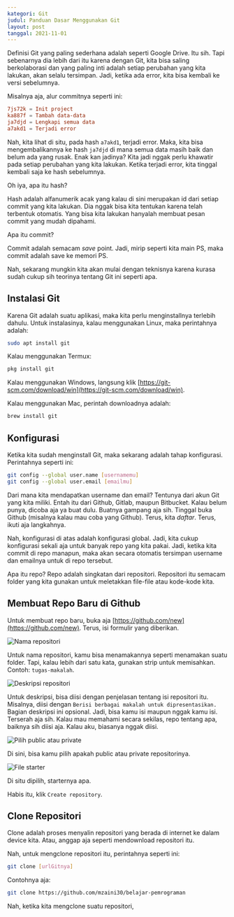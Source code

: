 ```yaml
---
kategori: Git
judul: Panduan Dasar Menggunakan Git
layout: post
tanggal: 2021-11-01
---
```


Definisi Git yang paling sederhana adalah seperti Google Drive. Itu sih. Tapi sebenarnya dia lebih dari itu karena dengan Git, kita bisa saling berkolaborasi dan yang paling inti adalah setiap perubahan yang kita lakukan, akan selalu tersimpan. Jadi, ketika ada error, kita bisa kembali ke versi sebelumnya.

Misalnya aja, alur commitnya seperti ini:

```toml
7js72k = Init project
ka887f = Tambah data-data
ja7djd = Lengkapi semua data
a7akd1 = Terjadi error
```

Nah, kita lihat di situ, pada hash `a7akd1`, terjadi error. Maka, kita bisa mengembalikannya ke hash `ja7djd` di mana semua data masih baik dan belum ada yang rusak. Enak kan jadinya? Kita jadi nggak perlu khawatir pada setiap perubahan yang kita lakukan. Ketika terjadi error, kita tinggal kembali saja ke hash sebelumnya.

Oh iya, apa itu hash?

Hash adalah alfanumerik acak yang kalau di sini merupakan id dari setiap commit yang kita lakukan. Dia nggak bisa kita tentukan karena telah terbentuk otomatis. Yang bisa kita lakukan hanyalah membuat pesan commit yang mudah dipahami.

Apa itu commit?

Commit adalah semacam _save_ point. Jadi, mirip seperti kita main PS, maka commit adalah save ke memori PS.

Nah, sekarang mungkin kita akan mulai dengan teknisnya karena kurasa sudah cukup sih teorinya tentang Git ini seperti apa.

## Instalasi Git

Karena Git adalah suatu aplikasi, maka kita perlu menginstallnya terlebih dahulu. Untuk instalasinya, kalau menggunakan Linux, maka perintahnya adalah:

```bash
sudo apt install git
```

Kalau menggunakan Termux:

```bash
pkg install git
```

Kalau menggunakan Windows, langsung klik [https://git-scm.com/download/win](https://git-scm.com/download/win).

Kalau menggunakan Mac, perintah downloadnya adalah:

```bash
brew install git
```

## Konfigurasi

Ketika kita sudah menginstall Git, maka sekarang adalah tahap konfigurasi. Perintahnya seperti ini:

```bash
git config --global user.name [usernamemu]
git config --global user.email [emailmu]
```

Dari mana kita mendapatkan username dan email? Tentunya dari akun Git yang kita miliki. Entah itu dari Github, Gitlab, maupun Bitbucket. Kalau belum punya, dicoba aja ya buat dulu. Buatnya gampang aja sih. Tinggal buka Github (misalnya kalau mau coba yang Github). Terus, kita _daftar_. Terus, ikuti aja langkahnya.

Nah, konfigurasi di atas adalah konfigurasi global. Jadi, kita cukup konfigurasi sekali aja untuk banyak repo yang kita pakai. Jadi, ketika kita commit di repo manapun, maka akan secara otomatis tersimpan username dan emailnya untuk di repo tersebut.

Apa itu repo? Repo adalah singkatan dari repositori. Repositori itu semacam folder yang kita gunakan untuk meletakkan file-file atau kode-kode kita.

## Membuat Repo Baru di Github

Untuk membuat repo baru, buka aja [https://github.com/new](https://github.com/new). Terus, isi formulir yang diberikan.

![Nama repositori](http://imgur.com/0A0Q2lhl.png)

Untuk nama repositori, kamu bisa menamakannya seperti menamakan suatu folder. Tapi, kalau lebih dari satu kata, gunakan strip untuk memisahkan. Contoh: `tugas-makalah`.

![Deskripsi repositori](http://imgur.com/ltyzycql.png)

Untuk deskripsi, bisa diisi dengan penjelasan tentang isi repositori itu. Misalnya, diisi dengan `Berisi berbagai makalah untuk dipresentasikan.` Bagian deskripsi ini opsional. Jadi, bisa kamu isi maupun nggak kamu isi. Terserah aja sih. Kalau mau memahami secara sekilas, repo tentang apa, baiknya sih diisi aja. Kalau aku, biasanya nggak diisi.

![Pilih public atau private](http://imgur.com/lJeKlsol.png)

Di sini, bisa kamu pilih apakah public atau private repositorinya.

![File starter](http://imgur.com/boHJRH0l.png)

Di situ dipilih, starternya apa.

Habis itu, klik `Create repository`.

## Clone Repositori

Clone adalah proses menyalin repositori yang berada di internet ke dalam device kita. Atau, anggap aja seperti mendownload repositori itu.

Nah, untuk mengclone repositori itu, perintahnya seperti ini:

```bash
git clone [urlGitnya]
```

Contohnya aja:

```bash
git clone https://github.com/mzaini30/belajar-pemrograman
```

Nah, ketika kita mengclone suatu repositori, 
